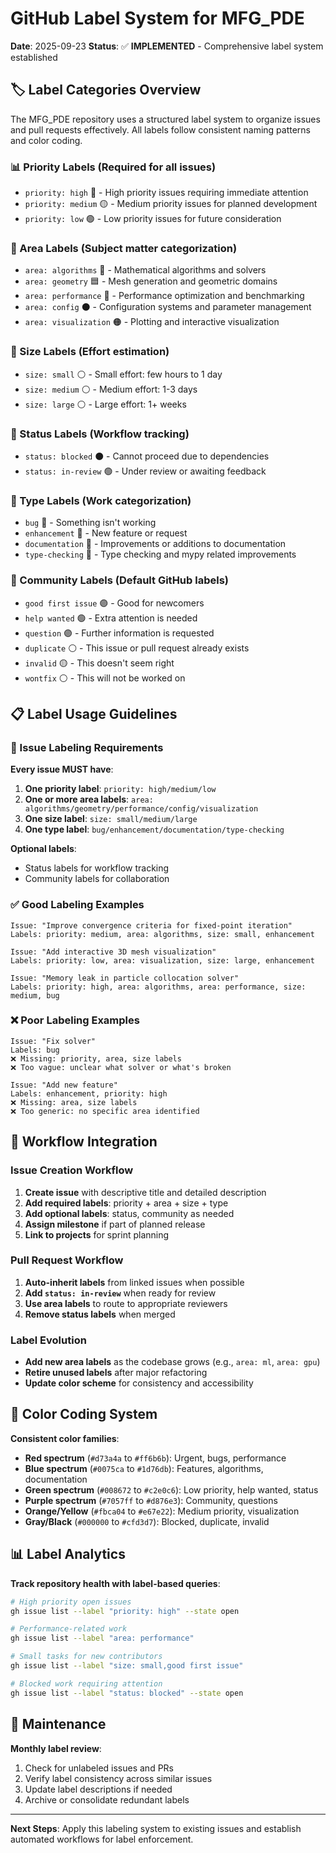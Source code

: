 # GitHub Label System for MFG_PDE

**Date**: 2025-09-23
**Status**: ✅ **IMPLEMENTED** - Comprehensive label system established

## 🏷️ **Label Categories Overview**

The MFG_PDE repository uses a structured label system to organize issues and pull requests effectively. All labels follow consistent naming patterns and color coding.

### **📊 Priority Labels** (Required for all issues)
- `priority: high` 🔴 - High priority issues requiring immediate attention
- `priority: medium` 🟡 - Medium priority issues for planned development
- `priority: low` 🟢 - Low priority issues for future consideration

### **🎯 Area Labels** (Subject matter categorization)
- `area: algorithms` 🔵 - Mathematical algorithms and solvers
- `area: geometry` 🟦 - Mesh generation and geometric domains
- `area: performance` 🔴 - Performance optimization and benchmarking
- `area: config` ⚫ - Configuration systems and parameter management
- `area: visualization` 🟠 - Plotting and interactive visualization

### **📏 Size Labels** (Effort estimation)
- `size: small` ⚪ - Small effort: few hours to 1 day
- `size: medium` ⚪ - Medium effort: 1-3 days
- `size: large` ⚪ - Large effort: 1+ weeks

### **🔄 Status Labels** (Workflow tracking)
- `status: blocked` ⚫ - Cannot proceed due to dependencies
- `status: in-review` 🟢 - Under review or awaiting feedback

### **🔧 Type Labels** (Work categorization)
- `bug` 🔴 - Something isn't working
- `enhancement` 🔵 - New feature or request
- `documentation` 🔵 - Improvements or additions to documentation
- `type-checking` 🔵 - Type checking and mypy related improvements

### **👥 Community Labels** (Default GitHub labels)
- `good first issue` 🟣 - Good for newcomers
- `help wanted` 🟢 - Extra attention is needed
- `question` 🟣 - Further information is requested
- `duplicate` ⚪ - This issue or pull request already exists
- `invalid` 🟡 - This doesn't seem right
- `wontfix` ⚪ - This will not be worked on

## 📋 **Label Usage Guidelines**

### **🎯 Issue Labeling Requirements**
**Every issue MUST have**:
1. **One priority label**: `priority: high/medium/low`
2. **One or more area labels**: `area: algorithms/geometry/performance/config/visualization`
3. **One size label**: `size: small/medium/large`
4. **One type label**: `bug/enhancement/documentation/type-checking`

**Optional labels**:
- Status labels for workflow tracking
- Community labels for collaboration

### **✅ Good Labeling Examples**
```
Issue: "Improve convergence criteria for fixed-point iteration"
Labels: priority: medium, area: algorithms, size: small, enhancement

Issue: "Add interactive 3D mesh visualization"
Labels: priority: low, area: visualization, size: large, enhancement

Issue: "Memory leak in particle collocation solver"
Labels: priority: high, area: algorithms, area: performance, size: medium, bug
```

### **❌ Poor Labeling Examples**
```
Issue: "Fix solver"
Labels: bug
❌ Missing: priority, area, size labels
❌ Too vague: unclear what solver or what's broken

Issue: "Add new feature"
Labels: enhancement, priority: high
❌ Missing: area, size labels
❌ Too generic: no specific area identified
```

## 🔄 **Workflow Integration**

### **Issue Creation Workflow**
1. **Create issue** with descriptive title and detailed description
2. **Add required labels**: priority + area + size + type
3. **Add optional labels**: status, community as needed
4. **Assign milestone** if part of planned release
5. **Link to projects** for sprint planning

### **Pull Request Workflow**
1. **Auto-inherit labels** from linked issues when possible
2. **Add `status: in-review`** when ready for review
3. **Use area labels** to route to appropriate reviewers
4. **Remove status labels** when merged

### **Label Evolution**
- **Add new area labels** as the codebase grows (e.g., `area: ml`, `area: gpu`)
- **Retire unused labels** after major refactoring
- **Update color scheme** for consistency and accessibility

## 🎨 **Color Coding System**

**Consistent color families**:
- **Red spectrum** (`#d73a4a` to `#ff6b6b`): Urgent, bugs, performance
- **Blue spectrum** (`#0075ca` to `#1d76db`): Features, algorithms, documentation
- **Green spectrum** (`#008672` to `#c2e0c6`): Low priority, help wanted, status
- **Purple spectrum** (`#7057ff` to `#d876e3`): Community, questions
- **Orange/Yellow** (`#fbca04` to `#e67e22`): Medium priority, visualization
- **Gray/Black** (`#000000` to `#cfd3d7`): Blocked, duplicate, invalid

## 📊 **Label Analytics**

**Track repository health with label-based queries**:
```bash
# High priority open issues
gh issue list --label "priority: high" --state open

# Performance-related work
gh issue list --label "area: performance"

# Small tasks for new contributors
gh issue list --label "size: small,good first issue"

# Blocked work requiring attention
gh issue list --label "status: blocked" --state open
```

## 🔄 **Maintenance**

**Monthly label review**:
1. Check for unlabeled issues and PRs
2. Verify label consistency across similar issues
3. Update label descriptions if needed
4. Archive or consolidate redundant labels

---

**Next Steps**: Apply this labeling system to existing issues and establish automated workflows for label enforcement.
